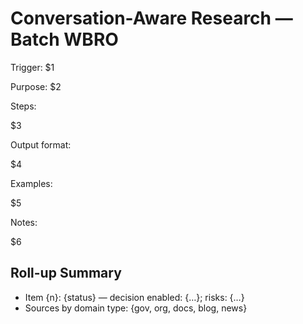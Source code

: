 # Conversation-Aware Research — Batch WBRO

Trigger: $1

Purpose: $2

Steps:

$3

Output format:

$4

Examples:

$5

Notes:

$6

<!--
Placeholder mapping:
- $1 = Trigger
- $2 = Purpose
- $3 = Steps
- $4 = Output format
- $5 = Examples
- $6 = Notes
-->

## Roll-up Summary
- Item {n}: {status} — decision enabled: {…}; risks: {…}
- Sources by domain type: {gov, org, docs, blog, news}
